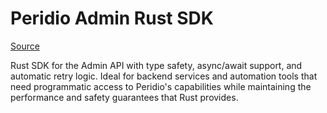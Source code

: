 # Peridio Admin Rust SDK

[Source](https://github.com/peridio/peridio-rust)

Rust SDK for the Admin API with type safety, async/await support, and automatic retry logic. Ideal for backend services and automation tools that need programmatic access to Peridio's capabilities while maintaining the performance and safety guarantees that Rust provides.